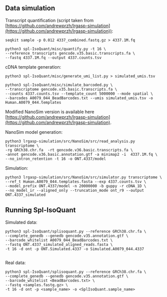 ## Data simulation

Transcript quantification (script taken from [https://github.com/andrewprzh/lrgasp-simulation](https://github.com/andrewprzh/lrgasp-simulation)):

```
seqkit sample -p 0.012 4337_combined.fastq.gz > 4337.1M.fq
```

```
python3 spl-IsoQuant/misc/quantify.py -t 16 \
--reference_transcripts gencode.v35.basic.transcripts.fa \
--fastq 4337.1M.fq --output 4337.counts.tsv
```

cDNA template generation:

```
python3 spl-IsoQuant/misc/generate_umi_list.py > simulated_umis.tsv
```

```
python3 spl-IsoQuant/misc/simulate_barcoded.py \
--transcriptome gencode.v35.basic.transcripts.fa \
--counts 4337.counts.tsv --template_count 5000000 --mode spatial \
--barcodes A0079_044_BeadBarcodes.txt --umis simulated_umis.tsv -o Human.A0079_044.templates
```


Modified NanoSim version is available here [https://github.com/andrewprzh/lrgasp-simulation](https://github.com/andrewprzh/lrgasp-simulation).

NanoSim model generation:

```
python3 lrgasp-simulation/src/NanoSim/src/read_analysis.py transcriptome \
-rg GRCh38.chr.fa  -rt gencode.v36.basic.transcripts.fa \
-annot gencode.v36.basic.annotation.gtf -a minimap2 -i  4337.1M.fq \
--no_intron_retention -t 16 -o ONT.4337/model 
```


Simulation: 

```
python3 lrgasp-simulation/src/NanoSim/src/simulator.py transcriptome \
--ref_t Human.A0079_044.templates.fasta --exp 4337.counts.tsv \
--model_prefix ONT.4337/model -n 20000000 -b guppy -r cDNA_1D \
--no_model_ir --aligned_only --truncation_mode ont_r9 --output ONT.4337_simulated
```


## Running Spl-IsoQuant


Simulated data:

```
python3 spl-IsoQuant/splisoquant.py --reference GRCh38.chr.fa \
--complete_genedb --genedb gencode.v35.annotation.gtf \
--barcode_whitelist A0079_044_BeadBarcodes.txt \
--fastq ONT.4337_simulated_aligned_reads.fasta \
-t 16 -d ont -p ONT.Simulated.4337 -o Simulated.A0079_044.4337
 
```


Real data:

```
python3 spl-IsoQuant/splisoquant.py --reference GRCh38.chr.fa \
--complete_genedb --genedb gencode.v35.annotation.gtf \
--barcode_whitelist <BeadBarcodes.txt> \
--fastq <samples.fastq.gz> \
-t 16 -d ont -p <sample_name> -o <SplIsoQuant.sample_name>
 
```


